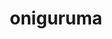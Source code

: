 ---
title: "oniguruma"
layout: cache
categories: [package, develop-2024-05-19]
meta: {"versions": ["6.9.9"], "compilers": ["gcc@=10.2.1", "gcc@=11.4.0", "gcc@=7.5.0", "gcc@=9.4.0", "oneapi@=2024.0.0"], "oss": ["centos7", "ubuntu18.04", "ubuntu20.04", "ubuntu22.04"], "platforms": ["linux"], "targets": ["neoverse_v1", "neoverse_v2", "ppc64le", "x86_64_v3"], "stacks": ["developer-tools", "developer-tools-manylinux2014", "e4s", "e4s-neoverse-v2", "e4s-neoverse_v1", "e4s-oneapi", "e4s-power", "root"], "num_specs": 7, "num_specs_by_stack": {"root": 7, "developer-tools-manylinux2014": 1, "developer-tools": 1, "e4s-power": 1, "e4s-neoverse_v1": 1, "e4s-neoverse-v2": 1, "e4s": 1, "e4s-oneapi": 1}}
spec_details: [{"hash": "ffqxrhvcmdurnf5qrtm7k7tplpte4irv", "compiler": "gcc@=10.2.1", "versions": ["6.9.9"], "os": "centos7", "platform": "linux", "target": "x86_64_v3", "variants": ["build_system=autotools"], "stacks": ["root", "developer-tools-manylinux2014"], "size": "-", "tarball": "https://binaries.spack.io/releases/develop-2024-05-19/build_cache/linux-centos7-x86_64_v3/gcc-10.2.1/oniguruma-6.9.9/linux-centos7-x86_64_v3-gcc-10.2.1-oniguruma-6.9.9-ffqxrhvcmdurnf5qrtm7k7tplpte4irv.spack"}, {"hash": "6bkgi26sprjjaku4dxuw7mtpjnx2sx3i", "compiler": "gcc@=7.5.0", "versions": ["6.9.9"], "os": "ubuntu18.04", "platform": "linux", "target": "x86_64_v3", "variants": ["build_system=autotools"], "stacks": ["root", "developer-tools"], "size": "-", "tarball": "https://binaries.spack.io/releases/develop-2024-05-19/build_cache/linux-ubuntu18.04-x86_64_v3/gcc-7.5.0/oniguruma-6.9.9/linux-ubuntu18.04-x86_64_v3-gcc-7.5.0-oniguruma-6.9.9-6bkgi26sprjjaku4dxuw7mtpjnx2sx3i.spack"}, {"hash": "klzrnbt2cep3bcnvswzspyh6ekifua5u", "compiler": "gcc@=9.4.0", "versions": ["6.9.9"], "os": "ubuntu20.04", "platform": "linux", "target": "ppc64le", "variants": ["build_system=autotools"], "stacks": ["root", "e4s-power"], "size": "-", "tarball": "https://binaries.spack.io/releases/develop-2024-05-19/build_cache/linux-ubuntu20.04-ppc64le/gcc-9.4.0/oniguruma-6.9.9/linux-ubuntu20.04-ppc64le-gcc-9.4.0-oniguruma-6.9.9-klzrnbt2cep3bcnvswzspyh6ekifua5u.spack"}, {"hash": "e3doacn7djvjw6foksmm67q3grhxamd2", "compiler": "gcc@=11.4.0", "versions": ["6.9.9"], "os": "ubuntu22.04", "platform": "linux", "target": "neoverse_v1", "variants": ["build_system=autotools"], "stacks": ["e4s-neoverse_v1", "root"], "size": "-", "tarball": "https://binaries.spack.io/releases/develop-2024-05-19/build_cache/linux-ubuntu22.04-neoverse_v1/gcc-11.4.0/oniguruma-6.9.9/linux-ubuntu22.04-neoverse_v1-gcc-11.4.0-oniguruma-6.9.9-e3doacn7djvjw6foksmm67q3grhxamd2.spack"}, {"hash": "go7t45gib4m6lxw7qdzfxfha6js7jnia", "compiler": "gcc@=11.4.0", "versions": ["6.9.9"], "os": "ubuntu22.04", "platform": "linux", "target": "neoverse_v2", "variants": ["build_system=autotools"], "stacks": ["root", "e4s-neoverse-v2"], "size": "-", "tarball": "https://binaries.spack.io/releases/develop-2024-05-19/build_cache/linux-ubuntu22.04-neoverse_v2/gcc-11.4.0/oniguruma-6.9.9/linux-ubuntu22.04-neoverse_v2-gcc-11.4.0-oniguruma-6.9.9-go7t45gib4m6lxw7qdzfxfha6js7jnia.spack"}, {"hash": "5aj7qphk6p3c5np3wsdz4y4ykdnmwrmw", "compiler": "gcc@=11.4.0", "versions": ["6.9.9"], "os": "ubuntu22.04", "platform": "linux", "target": "x86_64_v3", "variants": ["build_system=autotools"], "stacks": ["e4s", "root"], "size": "-", "tarball": "https://binaries.spack.io/releases/develop-2024-05-19/build_cache/linux-ubuntu22.04-x86_64_v3/gcc-11.4.0/oniguruma-6.9.9/linux-ubuntu22.04-x86_64_v3-gcc-11.4.0-oniguruma-6.9.9-5aj7qphk6p3c5np3wsdz4y4ykdnmwrmw.spack"}, {"hash": "bkspf6nmwvncw32ot5tchwslz6njpwy4", "compiler": "oneapi@=2024.0.0", "versions": ["6.9.9"], "os": "ubuntu22.04", "platform": "linux", "target": "x86_64_v3", "variants": ["build_system=autotools"], "stacks": ["root", "e4s-oneapi"], "size": "-", "tarball": "https://binaries.spack.io/releases/develop-2024-05-19/build_cache/linux-ubuntu22.04-x86_64_v3/oneapi-2024.0.0/oniguruma-6.9.9/linux-ubuntu22.04-x86_64_v3-oneapi-2024.0.0-oniguruma-6.9.9-bkspf6nmwvncw32ot5tchwslz6njpwy4.spack"}]
---